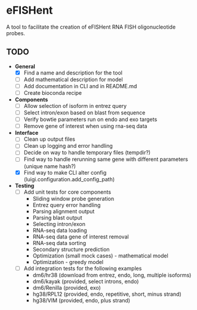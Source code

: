 # eFISHent

A tool to facilitate the creation of eFISHent RNA FISH oligonucleotide probes.

## TODO

- **General**
  - [x] Find a name and description for the tool
  - [ ] Add mathematical description for model
  - [ ] Add documentation in CLI and in README.md
  - [ ] Create bioconda recipe

- **Components**
  - [ ] Allow selection of isoform in entrez query
  - [ ] Select intron/exon based on blast from sequence
  - [ ] Verify bowtie parameters run on endo and exo targets
  - [ ] Remove gene of interest when using rna-seq data

- **Interface**
  - [ ] Clean up output files
  - [ ] Clean up logging and error handling
  - [ ] Decide on way to handle temporary files (tempdir?)
  - [ ] Find way to handle rerunning same gene with different parameters (unique name hash?)
  - [x] Find way to make CLI alter config (luigi.configuration.add_config_path)

- **Testing**
  - [ ] Add unit tests for core components
    - Sliding window probe generation
    - Entrez query error handling
    - Parsing alignment output
    - Parsing blast output
    - Selecting intron/exon
    - RNA-seq data loading
    - RNA-seq data gene of interest removal
    - RNA-seq data sorting
    - Secondary structure prediction
    - Optimization (small mock cases) - mathematical model
    - Optimization - greedy model
  - [ ] Add integration tests for the following examples
    - dm6/hr38 (download from entrez, endo, long, multiple isoforms)
    - dm6/kayak (provided, select introns, endo)
    - dm6/Renilla (provided, exo)
    - hg38/RPL12 (provided, endo, repetitive, short, minus strand)
    - hg38/VIM (provided, endo, plus strand)
